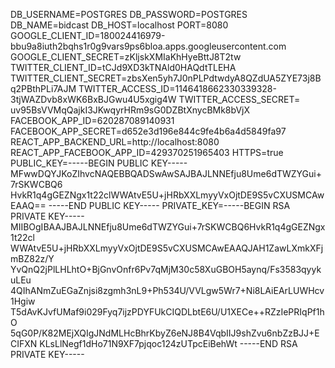 DB_USERNAME=POSTGRES
DB_PASSWORD=POSTGRES
DB_NAME=bidcast
DB_HOST=localhost
PORT=8080
GOOGLE_CLIENT_ID=180024416979-bbu9a8iuth2bqhs1r0g9vars9ps6bloa.apps.googleusercontent.com
GOOGLE_CLIENT_SECRET=zKljskXMIaKhHyeBttJ8T2tw
TWITTER_CLIENT_ID=tCJd9XD3kTNAld0HAQdtTLEHA
TWITTER_CLIENT_SECRET=zbsXen5yh7J0nPLPdtwdyA8QZdUA5ZYE73j8Bq2PBthPLi7AJM
TWITTER_ACCESS_ID=1146418662330339328-3tjWAZDvb8xWK6BxBJGwu4U5xgig4W
TWITTER_ACCESS_SECRET= uv95BsVVMqQajkI3JKwqyrHRm9sG0DZBtXnycBMk8bVjX
FACEBOOK_APP_ID=620287089140931
FACEBOOK_APP_SECRET=d652e3d196e844c9fe4b6a4d5849fa97
REACT_APP_BACKEND_URL=http://localhost:8080
REACT_APP_FACEBOOK_APP_ID=429370251965403
HTTPS=true
PUBLIC_KEY=-----BEGIN PUBLIC KEY-----
MFwwDQYJKoZIhvcNAQEBBQADSwAwSAJBAJLNNEfju8Ume6dTWZYGui+7rSKWCBQ6
HvkR1q4gGEZNgx1t22clWWAtvE5U+jHRbXXLmyyVxOjtDE9S5vCXUSMCAwEAAQ==
-----END PUBLIC KEY-----
PRIVATE_KEY=-----BEGIN RSA PRIVATE KEY-----
MIIBOgIBAAJBAJLNNEfju8Ume6dTWZYGui+7rSKWCBQ6HvkR1q4gGEZNgx1t22cl
WWAtvE5U+jHRbXXLmyyVxOjtDE9S5vCXUSMCAwEAAQJAH1ZawLXmkXFjmBZ82z/Y
YvQnQ2jPlLHLhtO+BjGnvOnfr6Pv7qMjM30c58XuGBOH5aynq/Fs3583qyykuLEu
4QIhANmZuEGaZnjsi8zgmh3nL9+Ph534U/VVLgw5Wr7+Ni8LAiEArLUWHcv1Hgiw
T5dAvKJvfUMaf9i029Fyq7ijzPDYFUkCIQDLbtE6U/U1XECe++RZzIePRIqPf1hO
5qG0P/K82MEjXQIgJNdMLHcBhrKbyZ6eNJ8B4VqbIIJ9shZvu6nbZzBJJ+ECIFXN
KLsLlNegf1dHo71N9XF7pjqoc124zUTpcEiBehWt
-----END RSA PRIVATE KEY-----